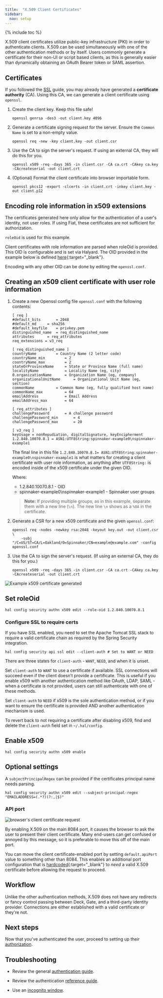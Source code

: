 ```yaml
---
title:  "X.509 Client Certificates"
sidebar:
  nav: setup
---
```


{% include toc %}

X.509 client certificates utilize public-key infrastructure (PKI) in order to authenticate
clients. X.509 can be used simultaneously with one of the other authentication methods or by
itself. Users commonly generate a certificate for their non-UI or script based clients, as this
is generally easier than dynamically obtaining an OAuth Bearer token or SAML assertion.

## Certificates

If you followed the [SSL](/docs/v1.19/setup/security/ssl) guide, you may already have generated a **certificate
authority**
(CA). Using this CA, we can generate a client certificate using `openssl`.

1. Create the client key. Keep this file safe!
    ```
    openssl genrsa -des3 -out client.key 4096
    ```

1. Generate a certificate signing request for the server. Ensure the `Common Name` is set to a non-empty value.
    ```
    openssl req -new -key client.key -out client.csr
    ```

1. Use the CA to sign the server's request. If using an external CA, they will do this for you.
    ```
    openssl x509 -req -days 365 -in client.csr -CA ca.crt -CAkey ca.key -CAcreateserial -out client.crt
    ```

1. (Optional) Format the client certificate into browser importable form.
    ```
    openssl pkcs12 -export -clcerts -in client.crt -inkey client.key -out client.p12
    ```

## Encoding role information in x509 extensions

The certificates generated here only allow for the authentication of a user's identity, not user roles. If using Fiat, these certificates are not sufficient for authorization.

`roleOid` is used for this example.

Client certificates with role information are parsed when roleOid is provided. This OID is configurable and is set via Halyard. The OID provided in the example below is defined [here](http://www.oid-info.com/cgi-bin/display?oid=1.2.840.10070.8.1&action=display){:target="\_blank"}.

Encoding with any other OID can be done by editing the `openssl.conf`.

## Creating an x509 client certificate with user role information

1. Create a new Openssl config file `openssl.conf` with the following contents:

    ```
    [ req ]
    #default_bits		= 2048
    #default_md		= sha256
    #default_keyfile 	= privkey.pem
    distinguished_name	= req_distinguished_name
    attributes		= req_attributes
    req_extensions = v3_req

    [ req_distinguished_name ]
    countryName			= Country Name (2 letter code)
    countryName_min			= 2
    countryName_max			= 2
    stateOrProvinceName		= State or Province Name (full name)
    localityName			= Locality Name (eg, city)
    0.organizationName		= Organization Name (eg, company)
    organizationalUnitName		= Organizational Unit Name (eg, section)
    commonName			= Common Name (eg, fully qualified host name)
    commonName_max			= 64
    emailAddress			= Email Address
    emailAddress_max		= 64

    [ req_attributes ]
    challengePassword		= A challenge password
    challengePassword_min		= 4
    challengePassword_max		= 20

    [ v3_req ]
    keyUsage = nonRepudiation, digitalSignature, keyEncipherment
    1.2.840.10070.8.1 = ASN1:UTF8String:spinnaker-example0\nspinnaker-example1
    ```
    The final line in this file `1.2.840.10070.8.1= ASN1:UTF8String:spinnaker-example0\nspinnaker-example1` is what matters for creating a client certificate with user role information, as anything after `UTF8String:` is encoded inside of the x509 certificate under the given OID.

    Where:
    - 1.2.840.10070.8.1 - OID
    - spinnaker-example0\nspinnaker-example1 - Spinnaker user groups

    >**Note:** If providing multiple groups, as in this example, separate them with a new line (`\n`). The new line `\n` shows as a `%0A` in the certificate.

1. Generate a CSR for a new x509 certificate and the given `openssl.conf`:  
    ```
    openssl req -nodes -newkey rsa:2048 -keyout key.out -out client.csr \
        -subj "/C=US/ST=CA/L=Oakland/O=Spinnaker/CN=example@example.com" -config openssl.conf
    ```
1. Use the CA to sign the server's request. (If using an external CA, they do this for you.)
    ```
    openssl x509 -req -days 365 -in client.csr -CA ca.crt -CAkey ca.key -CAcreateserial -out client.crt
    ```

![Example x509 certificate generated](two_roles_x509.png)

## Set roleOid

```
hal config security authn x509 edit --role-oid 1.2.840.10070.8.1
```

### Configure SSL to require certs

If you have SSL enabled, you need to set the Apache Tomcat SSL stack to require a valid certificate 
chain as required by the Spring Security integration. 

```
hal config security api ssl edit --client-auth # Set to WANT or NEED
```

There are three states for `client-auth` - `WANT`, `NEED`, and when it is unset.

Set `client-auth` to `WANT` to use a certificate if available. SSL connections will succeed even if 
the client doesn’t provide a certificate. This is useful if you enable x509 with another 
authentication method like OAuth, LDAP, SAML - when a certificate is not provided, users can still
authenticate with one of these methods.

Set `client-auth` to `NEED` if x509 is the sole authentication method, or if you want to ensure the
certificate is provided AND another authentication mechanism is used.

To revert back to not requiring a certificate after disabling x509, find and delete the `client-auth`
field set in `~/.hal/config`.

## Enable x509

```
hal config security authn x509 enable
```

## Optional settings

A `subjectPrincipalRegex` can be provided if the certificates principal name needs parsing.

```
hal config security authn x509 edit --subject-principal-regex "EMAILADDRESS=(.*?)(?:,|$)"
```

### API port

![browser's client certificate request](cert-auth.png)

By enabling X.509 on the main 8084 port, it causes the browser to ask the user to present their
client certificate. Many end-users can get confused or annoyed by this message, so it is preferable to move this off of the main port.

You can move the client certificate-enabled port by setting `default.apiPort` value to something other than 8084. This enables an additional port configuration that is [hardcoded](https://github.com/spinnaker/kork/blob/master/kork-web/src/main/groovy/com/netflix/spinnaker/config/TomcatConfiguration.groovy){:target="\_blank"} to _need_ a valid X.509 certificate before allowing the request to proceed.

## Workflow

Unlike the other authentication methods, X.509 does not have any redirects or fancy control
passing between Deck, Gate, and a third-party identity provider. Connections are either established with a valid certificate or they're not.

## Next steps

Now that you've authenticated the user, proceed to setting up their [authorization](/docs/v1.19/setup/security/authorization/).

## Troubleshooting

* Review the general [authentication guide](/docs/v1.19/setup/security/authentication).
* Review the authentication [reference guide](/reference/architecture/authz_authn/authentication).


* Use an [incognito window](/docs/v1.19/setup/security/authentication#incognito-mode).
